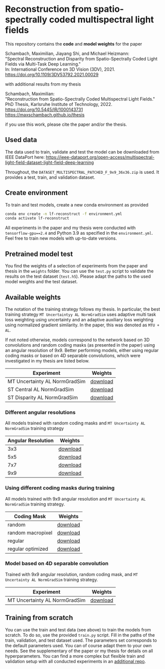 # Reconstruction from spatio-spectrally coded multispectral light fields

This repository contains the **code** and **model weights** for the paper

Schambach, Maximilian, Jiayang Shi, and Michael Heizmann:   
"Spectral Reconstruction and Disparity from Spatio-Spectrally Coded Light Fields via Multi-Task Deep Learning."   
In: International Conference on 3D Vision (3DV), 2021.  
https://doi.org/10.1109/3DV53792.2021.00029

with additional results from my thesis

Schambach, Maximilian:  
"Reconstruction from Spatio-Spectrally Coded Multispectral Light Fields."  
PhD Thesis, Karlsruhe Institute of Technology, 2022.  
https://doi.org/10.5445/IR/1000143731  
https://maxschambach.github.io/thesis

if you use this work, please cite the paper and/or the thesis.

## Used data
The data used to train, validate and test the model can be downloaded from IEEE DataPort here:
https://ieee-dataport.org/open-access/multispectral-light-field-dataset-light-field-deep-learning

Throughout, the `DATASET_MULTISPECTRAL_PATCHED_F_9x9_36x36.zip` is used.
It provides a test, train, and validation dataset.

## Create environment
To train and test models, create a new conda environment as provided
```bash
conda env create -n lf-reconstruct -f environment.yml
conda activate lf-reconstruct
```
All experiments in the paper and my thesis were conducted with `tensorflow-gpu==2.4` and Python 3.9 as specified in the `environment.yml`. 
Feel free to train new models with up-to-date versions.

## Pretrained model test
You find the weights of a selection of experiments from the paper and thesis in the `weights` folder.
You can use the `test.py` script to validate the results on the test dataset (`test.h5`).
Please adapt the paths to the used model weights and the test dataset.

## Available weights
The notation of the training strategy follows my thesis. 
In particular, the best training strategy `MT Uncertaintyy AL NormGradSim` uses adaptive multi task loss weighting using uncertainty and an adaptive auxiliary loss weighting using normalized gradient similarity.
In the paper, this was denoted as `MTU + AL`.

If not noted otherwise, models correspond to the network based on 3D convolutions and random coding masks (as presented in the paper) using an angular resolution of 9x9. Better performing models, either using regular coding masks or based on 4D separable convolutions, which were investigated in my thesis are listed below.

| Experiment | Weights  | 
|----|----| 
| MT Uncertainty AL NormGradSim | [download](https://gitlab.com/MaxSchambach/reconstruction-from-spectrally-coded-light-fields/-/blob/main/weights/mt_uncertainty_al_normgradsim.h5) | 
| ST Central AL NormGradSim     | [download](https://gitlab.com/MaxSchambach/reconstruction-from-spectrally-coded-light-fields/-/blob/main/weights/st_central_al_normgradsim.h5)   |
| ST Disparity AL NormGradSim   | [download](https://gitlab.com/MaxSchambach/reconstruction-from-spectrally-coded-light-fields/-/blob/main/weights/st_disp_al_normgradsim.h5)      |

### Different angular resolutions
All models trained with random coding masks and `MT Uncertainty AL NormGradSim` training strategy

| Angular Resolution | Weights  | 
|--------------------|----| 
| 3x3                | [download](https://gitlab.com/MaxSchambach/reconstruction-from-spectrally-coded-light-fields/-/blob/main/weights/mt_uncertainty_al_normgradsim_3d_3x3.h5) | 
| 5x5                | [download](https://gitlab.com/MaxSchambach/reconstruction-from-spectrally-coded-light-fields/-/blob/main/weights/mt_uncertainty_al_normgradsim_3d_5x5.h5) | 
| 7x7                | [download](https://gitlab.com/MaxSchambach/reconstruction-from-spectrally-coded-light-fields/-/blob/main/weights/mt_uncertainty_al_normgradsim_3d_7x7.h5) | 
| 9x9                | [download](https://gitlab.com/MaxSchambach/reconstruction-from-spectrally-coded-light-fields/-/blob/main/weights/mt_uncertainty_al_normgradsim_3d_9x9.h5) | 

### Using different coding masks during training
All models trained with 9x9 angular resolution and `MT Uncertainty AL NormGradSim` training strategy.

| Coding Mask       | Weights  | 
|-------------------|----| 
| random            | [download](https://gitlab.com/MaxSchambach/reconstruction-from-spectrally-coded-light-fields/-/blob/main/weights/mt_uncertainty_al_normgradsim.h5) | 
| random macropixel | [download](https://gitlab.com/MaxSchambach/reconstruction-from-spectrally-coded-light-fields/-/blob/main/weights/mt_uncertainty_al_normgradsim_random_macropx.h5) | 
| regular           | [download](https://gitlab.com/MaxSchambach/reconstruction-from-spectrally-coded-light-fields/-/blob/main/weights/mt_uncertainty_al_normgradsim_regular.h5) | 
| regular optimized | [download](https://gitlab.com/MaxSchambach/reconstruction-from-spectrally-coded-light-fields/-/blob/main/weights/mt_uncertainty_al_normgradsim_regular_opt.h5) | 

### Model based on 4D separable convolution
Trained with 9x9 angular resolution, random coding mask, and `MT Uncertainty AL NormGradSim` training strategy.

| Experiment                    | Weights  | 
|-------------------------------|----| 
| MT Uncertainty AL NormGradSim | [download](https://gitlab.com/MaxSchambach/reconstruction-from-spectrally-coded-light-fields/-/blob/main/weights/mt_uncertainty_al_normgradsim_4d.h5) | 

## Training from scratch
You can use the train and test data (see above) to train the models from scratch.
To do so, use the provided `train.py` script. 
Fill in the paths of the train, validation, and test dataset used.
The parameters set corresponds to the default parameters used.
You can of course adapt them to your own needs.
See the supplementary of the paper or my thesis for details on all hyperparameters.
You can find a more complex but flexible train and validation setup with all conducted experiments in an [additional repo](https://gitlab.com/MaxSchambach/thesis-experiments).